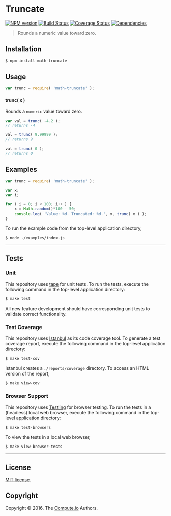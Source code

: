 Truncate
===
[![NPM version][npm-image]][npm-url] [![Build Status][build-image]][build-url] [![Coverage Status][coverage-image]][coverage-url] [![Dependencies][dependencies-image]][dependencies-url]

> Rounds a numeric value toward zero.


## Installation

``` bash
$ npm install math-truncate
```


## Usage

``` javascript
var trunc = require( 'math-truncate' );
```

#### trunc( x )

Rounds a `numeric` value toward zero.

``` javascript
var val = trunc( -4.2 );
// returns -4

val = trunc( 9.99999 );
// returns 9

val = trunc( 0 );
// returns 0
```


## Examples

``` javascript
var trunc = require( 'math-truncate' );

var x;
var i;

for ( i = 0; i < 100; i++ ) {
	x = Math.random()*100 - 50;
	console.log( 'Value: %d. Truncated: %d.', x, trunc( x ) );
}
```

To run the example code from the top-level application directory,

``` bash
$ node ./examples/index.js
```


---
## Tests

### Unit

This repository uses [tape][tape] for unit tests. To run the tests, execute the following command in the top-level application directory:

``` bash
$ make test
```

All new feature development should have corresponding unit tests to validate correct functionality.


### Test Coverage

This repository uses [Istanbul][istanbul] as its code coverage tool. To generate a test coverage report, execute the following command in the top-level application directory:

``` bash
$ make test-cov
```

Istanbul creates a `./reports/coverage` directory. To access an HTML version of the report,

``` bash
$ make view-cov
```


### Browser Support

This repository uses [Testling][testling] for browser testing. To run the tests in a (headless) local web browser, execute the following command in the top-level application directory:

``` bash
$ make test-browsers
```

To view the tests in a local web browser,

``` bash
$ make view-browser-tests
```

<!-- [![browser support][browsers-image]][browsers-url] -->


---
## License

[MIT license](http://opensource.org/licenses/MIT).


## Copyright

Copyright &copy; 2016. The [Compute.io][compute-io] Authors.


[npm-image]: http://img.shields.io/npm/v/math-truncate.svg
[npm-url]: https://npmjs.org/package/math-truncate

[build-image]: http://img.shields.io/travis/math-io/truncate/master.svg
[build-url]: https://travis-ci.org/math-io/truncate

[coverage-image]: https://img.shields.io/codecov/c/github/math-io/truncate/master.svg
[coverage-url]: https://codecov.io/github/math-io/truncate?branch=master

[dependencies-image]: http://img.shields.io/david/math-io/truncate.svg
[dependencies-url]: https://david-dm.org/math-io/truncate

[dev-dependencies-image]: http://img.shields.io/david/dev/math-io/truncate.svg
[dev-dependencies-url]: https://david-dm.org/dev/math-io/truncate

[github-issues-image]: http://img.shields.io/github/issues/math-io/truncate.svg
[github-issues-url]: https://github.com/math-io/truncate/issues

[tape]: https://github.com/substack/tape
[istanbul]: https://github.com/gotwarlost/istanbul
[testling]: https://ci.testling.com

[compute-io]: https://github.com/compute-io/
